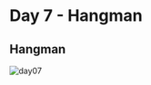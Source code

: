 # Day 7 - Hangman

## Hangman

![day07](https://user-images.githubusercontent.com/98851253/154518364-34aad803-cc38-4afa-be4f-8e2ccdd508be.gif)
